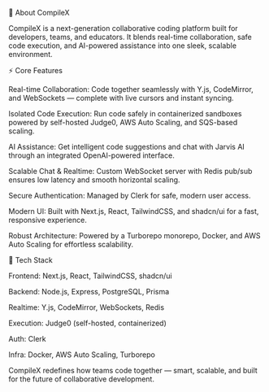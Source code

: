 🚀 About CompileX

CompileX is a next-generation collaborative coding platform built for developers, teams, and educators. It blends real-time collaboration, safe code execution, and AI-powered assistance into one sleek, scalable environment.

⚡ Core Features

Real-time Collaboration: Code together seamlessly with Y.js, CodeMirror, and WebSockets — complete with live cursors and instant syncing.

Isolated Code Execution: Run code safely in containerized sandboxes powered by self-hosted Judge0, AWS Auto Scaling, and SQS-based scaling.

AI Assistance: Get intelligent code suggestions and chat with Jarvis AI through an integrated OpenAI-powered interface.

Scalable Chat & Realtime: Custom WebSocket server with Redis pub/sub ensures low latency and smooth horizontal scaling.

Secure Authentication: Managed by Clerk for safe, modern user access.

Modern UI: Built with Next.js, React, TailwindCSS, and shadcn/ui for a fast, responsive experience.

Robust Architecture: Powered by a Turborepo monorepo, Docker, and AWS Auto Scaling for effortless scalability.

🧠 Tech Stack

Frontend: Next.js, React, TailwindCSS, shadcn/ui

Backend: Node.js, Express, PostgreSQL, Prisma

Realtime: Y.js, CodeMirror, WebSockets, Redis

Execution: Judge0 (self-hosted, containerized)

Auth: Clerk

Infra: Docker, AWS Auto Scaling, Turborepo


CompileX redefines how teams code together — smart, scalable, and built for the future of collaborative development.
